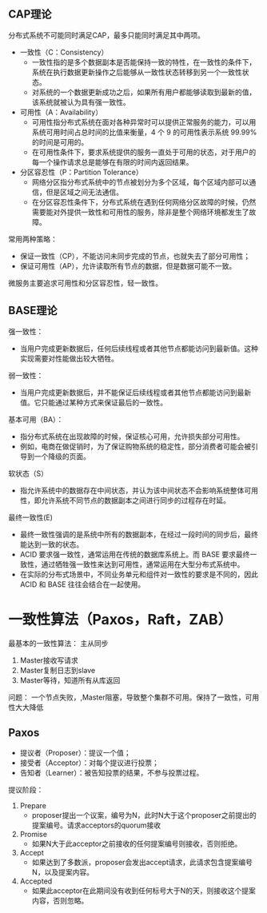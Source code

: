 ## CAP理论

分布式系统不可能同时满足CAP，最多只能同时满足其中两项。
* 一致性（C：Consistency）
    * 一致性指的是多个数据副本是否能保持一致的特性，在一致性的条件下，系统在执行数据更新操作之后能够从一致性状态转移到另一个一致性状态。
    * 对系统的一个数据更新成功之后，如果所有用户都能够读取到最新的值，该系统就被认为具有强一致性。
* 可用性（A：Availability）
    * 可用性指分布式系统在面对各种异常时可以提供正常服务的能力，可以用系统可用时间占总时间的比值来衡量，4 个 9 的可用性表示系统 99.99% 的时间是可用的。
    * 在可用性条件下，要求系统提供的服务一直处于可用的状态，对于用户的每一个操作请求总是能够在有限的时间内返回结果。
* 分区容忍性（P：Partition Tolerance）
    * 网络分区指分布式系统中的节点被划分为多个区域，每个区域内部可以通信，但是区域之间无法通信。
    * 在分区容忍性条件下，分布式系统在遇到任何网络分区故障的时候，仍然需要能对外提供一致性和可用性的服务，除非是整个网络环境都发生了故障。

常用两种策略：
* 保证一致性（CP），不能访问未同步完成的节点，也就失去了部分可用性；
* 保证可用性（AP），允许读取所有节点的数据，但是数据可能不一致。

微服务主要追求可用性和分区容忍性，轻一致性。

## BASE理论
强一致性： 
* 当用户完成更新数据后，任何后续线程或者其他节点都能访问到最新值。这种实现需要对性能做出较大牺牲。

弱一致性：
* 当用户完成更新数据后，并不能保证后续线程或者其他节点都能访问到最新值。它只能通过某种方式来保证最后的一致性。

基本可用（BA）：
* 指分布式系统在出现故障的时候，保证核心可用，允许损失部分可用性。
* 例如，电商在做促销时，为了保证购物系统的稳定性，部分消费者可能会被引导到一个降级的页面。

软状态（S）
* 指允许系统中的数据存在中间状态，并认为该中间状态不会影响系统整体可用性，即允许系统不同节点的数据副本之间进行同步的过程存在时延。

最终一致性(E)
* 最终一致性强调的是系统中所有的数据副本，在经过一段时间的同步后，最终能达到一致的状态。
* ACID 要求强一致性，通常运用在传统的数据库系统上。而 BASE 要求最终一致性，通过牺牲强一致性来达到可用性，通常运用在大型分布式系统中。
* 在实际的分布式场景中，不同业务单元和组件对一致性的要求是不同的，因此 ACID 和 BASE 往往会结合在一起使用。

# 一致性算法（Paxos，Raft，ZAB）
最基本的一致性算法： 主从同步
1. Master接收写请求
2. Master复制日志到slave
3. Master等待，知道所有从库返回

问题： 一个节点失败，,Master阻塞，导致整个集群不可用。保持了一致性，可用性大大降低

## Paxos
* 提议者（Proposer）：提议一个值；
* 接受者（Acceptor）：对每个提议进行投票；
* 告知者（Learner）：被告知投票的结果，不参与投票过程。

提议阶段：
1. Prepare
    * proposer提出一个议案，编号为N，此时N大于这个proposer之前提出的提案编号。请求acceptors的quorum接收
2. Promise
    * 如果N大于此acceptor之前接收的任何提案编号则接收，否则拒绝。
3. Accept
    * 如果达到了多数派，proposer会发出accept请求，此请求包含提案编号N，以及提案内容。
4. Accepted
    * 如果此acceptor在此期间没有收到任何标号大于N的天，则接收这个提案内容，否则忽略。





